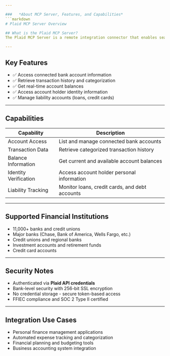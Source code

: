 ```yaml
---

###   *About MCP Server, Features, and Capabilities*
```markdown
# Plaid MCP Server Overview

## What is the Plaid MCP Server?
The Plaid MCP Server is a remote integration connector that enables seamless access to banking and financial data through Plaid's official MCP remote server endpoint.

---
```


## Key Features
- ✅ Access connected bank account information
- ✅ Retrieve transaction history and categorization
- ✅ Get real-time account balances
- ✅ Access account holder identity information
- ✅ Manage liability accounts (loans, credit cards)

---

## Capabilities
| Capability           | Description                                       |
|----------------------|---------------------------------------------------|
| Account Access       | List and manage connected bank accounts          |
| Transaction Data     | Retrieve categorized transaction history         |
| Balance Information  | Get current and available account balances       |
| Identity Verification| Access account holder personal information       |
| Liability Tracking   | Monitor loans, credit cards, and debt accounts   |

---

## Supported Financial Institutions
- 11,000+ banks and credit unions
- Major banks (Chase, Bank of America, Wells Fargo, etc.)
- Credit unions and regional banks
- Investment accounts and retirement funds
- Credit card accounts

---

## Security Notes
- Authenticated via **Plaid API credentials**
- Bank-level security with 256-bit SSL encryption
- No credential storage - secure token-based access
- FFIEC compliance and SOC 2 Type II certified

---

## Integration Use Cases
- Personal finance management applications
- Automated expense tracking and categorization
- Financial planning and budgeting tools
- Business accounting system integration
```
